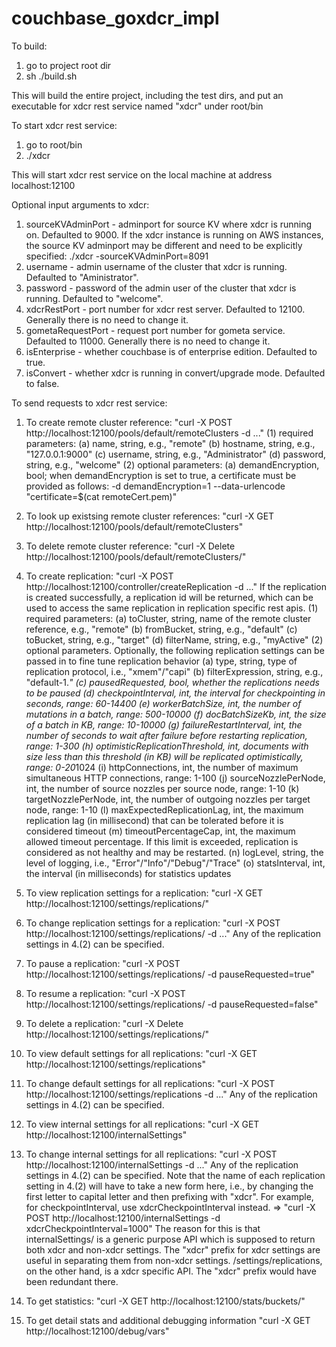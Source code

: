 couchbase_goxdcr_impl
=====================

To build:
1. go to project root dir
2. sh ./build.sh

This will build the entire project, including the test dirs, and put an executable for xdcr rest service named "xdcr" under root/bin

To start xdcr rest service:
1. go to root/bin
2. ./xdcr 

This will start xdcr rest service on the local machine at address localhost:12100

Optional input arguments to xdcr:
1. sourceKVAdminPort - adminport for source KV where xdcr is running on. Defaulted to 9000. 
If the xdcr instance is running on AWS instances, the source KV adminport may be different and need to be explicitly specified: 
./xdcr -sourceKVAdminPort=8091	
2. username - admin username of the cluster that xdcr is running. Defaulted to "Aministrator".
3. password - password of the admin user of the cluster that xdcr is running. Defaulted to "welcome".
4. xdcrRestPort - port number for xdcr rest server. Defaulted to 12100. Generally there is no need to change it.
5. gometaRequestPort - request port number for gometa service. Defaulted to 11000. Generally there is no need to change it.
6. isEnterprise - whether couchbase is of enterprise edition. Defaulted to true.
7. isConvert - whether xdcr is running in convert/upgrade mode. Defaulted to false.


To send requests to xdcr rest service:
1. To create remote cluster reference: "curl -X POST http://localhost:12100/pools/default/remoteClusters -d ..."
	(1) required parameters: 
		(a) name, string, e.g., "remote"
		(b) hostname, string, e.g., "127.0.0.1:9000"
		(c) username, string, e.g., "Administrator"
		(d) password, string, e.g., "welcome"
	(2) optional parameters: 
		(a) demandEncryption, bool; when demandEncryption is set to true, a certificate must be provided as follows:
		    -d demandEncryption=1 --data-urlencode "certificate=$(cat remoteCert.pem)"
2. To look up existsing remote cluster references:  "curl -X GET http://localhost:12100/pools/default/remoteClusters"
3. To delete remote cluster reference: "curl -X Delete  http://localhost:12100/pools/default/remoteClusters/<remote cluster name>"

4. To create replication: "curl -X POST http://localhost:12100/controller/createReplication -d ..."
If the replication is created successfully, a replication id will be returned, which can be used to access the same replication in replication specific rest apis.
	(1) required parameters: 
		(a) toCluster, string, name of the remote cluster reference, e.g., "remote"
		(b) fromBucket, string, e.g., "default"
		(c) toBucket, string, e.g., "target"
		(d) filterName, string, e.g., "myActive"
	(2) optional parameters. Optionally, the following replication settings can be passed in to fine tune replication behavior
		(a) type, string, type of replication protocol, i.e., "xmem"/"capi"
		(b) filterExpression, string, e.g., "default-1.*"
		(c) pausedRequested, bool, whether the replications needs to be paused
		(d) checkpointInterval, int, the interval for checkpointing in seconds, range: 60-14400
		(e) workerBatchSize, int, the number of mutations in a batch, range: 500-10000
		(f) docBatchSizeKb, int, the size of a batch in KB, range: 10-10000
		(g) failureRestartInterval, int, the number of seconds to wait after failure before restarting replication, range: 1-300
		(h) optimisticReplicationThreshold, int, documents with size less than this threshold (in KB) will be replicated optimistically, range: 0-20*1024
 		(i) httpConnections, int, the number of maximum simultaneous HTTP connections, range: 1-100
 		(j) sourceNozzlePerNode, int, the number of source nozzles per source node, range: 1-10
 		(k) targetNozzlePerNode, int, the number of outgoing nozzles per target node, range: 1-10
 		(l) maxExpectedReplicationLag, int, the maximum replication lag (in millisecond) that can be tolerated before it is considered timeout
 		(m) timeoutPercentageCap, int, the maximum allowed timeout percentage. If this limit is exceeded, replication is considered as not healthy and may be restarted.
 		(n) logLevel, string, the level of logging, i.e., "Error"/"Info"/"Debug"/"Trace"
 		(o) statsInterval, int, the interval (in milliseconds) for statistics updates
 
5. To view replication settings for a replication: "curl -X GET http://localhost:12100/settings/replications/<replication id>"
6. To change replication settings for a replication: "curl -X POST http://localhost:12100/settings/replications/<replication id> -d ..."
Any of the replication settings in 4.(2) can be specified.
7. To pause a replication: "curl -X POST http://localhost:12100/settings/replications/<replication id> -d pauseRequested=true"
8. To resume a replication: "curl -X POST http://localhost:12100/settings/replications/<replication id> -d pauseRequested=false"
9. To delete a replication: "curl -X Delete http://localhost:12100/settings/replications/<replication id>"


10. To view default settings for all replications: "curl -X GET http://localhost:12100/settings/replications"
11. To change default settings for all replications: "curl -X POST http://localhost:12100/settings/replications -d ..."
Any of the replication settings in 4.(2) can be specified.


12. To view internal settings for all replications: "curl -X GET http://localhost:12100/internalSettings"
13. To change internal settings for all replications: "curl -X POST http://localhost:12100/internalSettings -d ..."
Any of the replication settings in 4.(2) can be specified. 
Note that the name of each replication setting in 4.(2) will have to take a new form here, i.e., by changing the first letter to capital letter and then prefixing with "xdcr". 
For example, for checkpointInterval, use xdcrCheckpointInterval instead. => "curl -X POST http://localhost:12100/internalSettings -d xdcrCheckpointInterval=1000"
The reason for this is that internalSettings/ is a generic purpose API which is supposed to return both xdcr and non-xdcr settings. The "xdcr" prefix for 
xdcr settings are useful in separating them from non-xdcr settings. /settings/replications, on the other hand, is a xdcr specific API. The "xdcr" prefix
would have been redundant there.

14. To get statistics: "curl -X GET http://localhost:12100/stats/buckets/<bucket name>"
15. To get detail stats and additional debugging information "curl -X GET http://localhost:12100/debug/vars"

